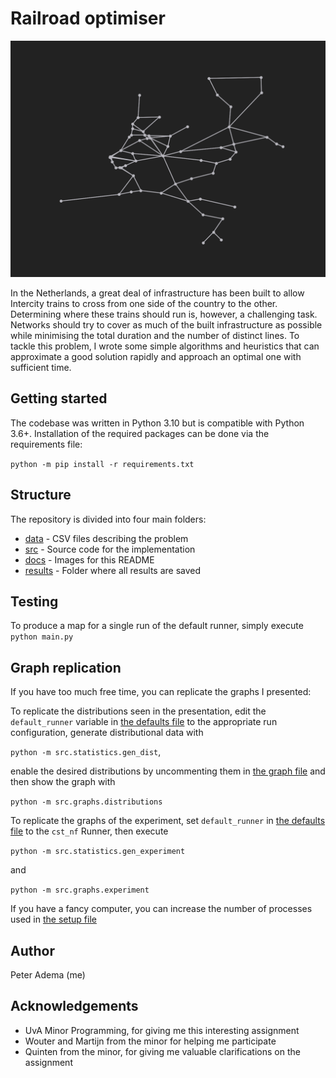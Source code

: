 # Railroad optimiser

![](docs/nl_infra.png "NL problem infrastructure")

In the Netherlands, a great deal of infrastructure has been built to allow Intercity trains to cross from one side of
the country to the other. Determining where these trains should run is, however, a challenging task. Networks should try
to cover as much of the built infrastructure as possible while minimising the total duration and the number of distinct
lines. To tackle this problem, I wrote some simple algorithms and heuristics that can approximate a good solution
rapidly and approach an optimal one with sufficient time.

## Getting started

The codebase was written in Python 3.10 but is compatible with Python 3.6+. Installation of the required packages can be
done via the requirements file:

`python -m pip install -r requirements.txt`

## Structure

The repository is divided into four main folders:

* [data](data) - CSV files describing the problem
* [src](src) - Source code for the implementation
* [docs](docs) - Images for this README
* [results](results) - Folder where all results are saved

## Testing

To produce a map for a single run of the default runner, simply execute
`python main.py`

## Graph replication

If you have too much free time, you can replicate the graphs I presented:

To replicate the distributions seen in the presentation, edit the `default_runner` variable
in [the defaults file](src/defaults.py)
to the appropriate run configuration, generate distributional data with

`python -m src.statistics.gen_dist`,

enable the desired distributions by uncommenting them in [the graph file](src/graphs/distributions.py) and then show the
graph with

`python -m src.graphs.distributions`

To replicate the graphs of the experiment, set `default_runner` in [the defaults file](src/defaults.py) to the `cst_nf`
Runner, then execute

`python -m src.statistics.gen_experiment`

and

`python -m src.graphs.experiment`

If you have a fancy computer, you can increase the number of processes used
in [the setup file](src/statistics/mp_setup.py)

## Author

Peter Adema (me)

## Acknowledgements

* UvA Minor Programming, for giving me this interesting assignment
* Wouter and Martijn from the minor for helping me participate
* Quinten from the minor, for giving me valuable clarifications on the assignment